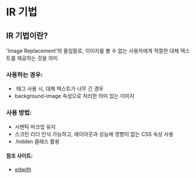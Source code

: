 # IR 기법

## IR 기법이란?
'Image Replacement'의 줄임말로, 이미지를 볼 수 없는 사용자에게 적절한 대체 텍스트를 제공하는 것을 의미

### 사용하는 경우:
- <img> 태그 사용 시, 대체 텍스트가 너무 긴 경우
- background-image 속성으로 처리한 의미 있는 이미지

### 사용 방법: 
- 시멘틱 마크업 유지
- 스크린 리더 인식 가능하고, 레이아웃과 성능에 영향이 없는 CSS 속성 사용
- .hidden 클래스 활용

#### 참조 사이트: 
- [edwith](https://www.edwith.org/boostcourse-ui/joinLectures/19157)
